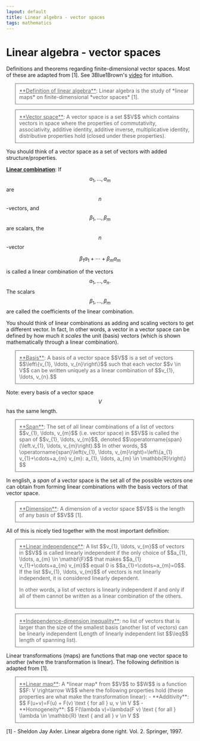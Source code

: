```yaml
---
layout: default
title: Linear algebra - vector spaces 
tags: mathematics
---
```


# Linear algebra - vector spaces

Definitions and theorems regarding finite-dimensional vector spaces. Most of these are adapted from [1]. See 3Blue1Brown's [video](https://www.youtube.com/watch?v=k7RM-ot2NWY) for intuition. 
 
<blockquote style="border: 0.9px solid rgb(102, 102, 102); padding: 10px; background-color: rgb(255, 255, 255);">
  <markdown>
  <u>**Definition of linear algebra**</u>: Linear algebra is the study of *linear maps* on finite-dimensional *vector spaces* [1].
  </markdown> 
</blockquote>

<blockquote style="border: 0.9px solid rgb(102, 102, 102); padding: 10px; background-color: rgb(255, 255, 255);">
  <markdown>
  <u>**Vector space**</u>: A vector space is a set $$V$$ which contains vectors in space where the properties of commutativity, associativity, additive identity, additive inverse, multiplicative identity, distributive properties hold (closed under these properties).   
  </markdown> 
</blockquote>

You should think of a vector space as a set of vectors with added structure/properties. 


  <u>**Linear combination**</u>: If $$a_{1}, \ldots, a_{m}$$ are $$n$$-vectors, and $$\beta_{1}, \ldots, \beta_{m}$$ are scalars, the $$n$$-vector

$$
\beta_{1} a_{1}+\cdots+\beta_{m} a_{m}
$$

is called a linear combination of the vectors $$a_{1}, \ldots, a_{n} .$$ The scalars $$\beta_{1}, \ldots, \beta_{m}$$ are called the coefficients of the linear combination. 


You should think of linear combinations as adding and scaling vectors to get a different vector. In fact, In other words, a vector in a vector space can be defined by how much it *scales* the unit (basis) vectors (which is shown mathematically through a linear combination). 

<blockquote style="border: 0.9px solid rgb(102, 102, 102); padding: 10px; background-color: rgb(255, 255, 255);">
  <markdown>
  <u>**Basis**</u>: A basis of a vector space $$V$$ is a set of vectors $$\left\{v_{1}, \ldots, v_{n}\right\}$$ such that each vector $$v \in V$$ can be written uniquely as a linear combination of $$v_{1}, \ldots, v_{n}.$$ 
  </markdown> 
</blockquote>

Note: every basis of a vector space $$V$$ has the same length. 

<blockquote style="border: 0.9px solid rgb(102, 102, 102); padding: 10px; background-color: rgb(255, 255, 255);">
  <markdown>
  <u>**Span**</u>: The set of all linear combinations of a list of vectors $$v_{1}, \ldots, v_{m}$$ (i.e. vector space) in $$V$$ is called the span of $$v_{1}, \ldots, v_{m}$$, denoted $$\operatorname{span}(\left.v_{1}, \ldots, v_{m}\right).$$ In other words,
$$
\operatorname{span}\left(v_{1}, \ldots, v_{m}\right)=\left\{a_{1} v_{1}+\cdots+a_{m} v_{m}: a_{1}, \ldots, a_{m} \in \mathbb{R}\right\}
$$  
  </markdown> 
</blockquote>

In english, a *span* of a vector space is the set all of the possible
vectors one can obtain from forming linear combinations with the basis vectors of that vector space. 

<blockquote style="border: 0.9px solid rgb(102, 102, 102); padding: 10px; background-color: rgb(255, 255, 255);">
  <markdown>
  <u>**Dimension**</u>: A dimension of a vector space $$V$$ is the length of any basis of $$V$$ [1]. 
  </markdown> 
</blockquote>

All of this is nicely tied together with the most important definition: 

<blockquote style="border: 0.9px solid rgb(102, 102, 102); padding: 10px; background-color: rgb(255, 255, 255);">
  <markdown>
  <u>**Linear independence**</u>: A list $$v_{1}, \ldots, v_{m}$$ of vectors in $$V$$ is called linearly independent if the only choice of $$a_{1}, \ldots, a_{m} \in \mathbf{F}$$ that makes $$a_{1} v_{1}+\cdots+a_{m} v_{m}$$ equal 0 is $$a_{1}=\cdots=a_{m}=0$$. If the list $$v_{1}, \ldots, v_{m}$$ of vectors is not linearly independent, it is considered linearly dependent. 

In other words, a list of vectors is linearly independent if and only if all of them cannot be written as a linear combination of the others.  

  </markdown> 
</blockquote>


<blockquote style="border: 0.9px solid rgb(102, 102, 102); padding: 10px; background-color: rgb(255, 255, 255);">
  <markdown>
  <u>**Independence-dimension inequality**</u>: no list of vectors that is larger than the size of the smallest basis (another list of vectors) can be linearly independent (Length of linearly independent list $$\leq$$ length of spanning list).

  </markdown> 
</blockquote>


Linear transformations (maps) are functions that map one vector space to another (where the transformation is linear). The following definition is adapted from [1]. 

<blockquote style="border: 0.9px solid rgb(102, 102, 102); padding: 10px; background-color: rgb(255, 255, 255);">
  <markdown>
  <u>**Linear map**</u>: A *linear map* from $$V$$ to $$W$$ is a function $$F: V \rightarrow W$$ where the following properties hold (these properties are what make the transformation linear): 
  - **Additivity**: 
  $$
  F(u+v)=F(u) + F(v) \text { for all } u, v \in V
  $$
  - **Homogeneity**: 
  $$
  F(\lambda v)=\lambda(F v) \text { for all } \lambda \in \mathbb{R} \text { and all } v \in V
  $$

  </markdown> 
</blockquote>





[1] - Sheldon Jay Axler. Linear algebra done right. Vol. 2. Springer, 1997. 

